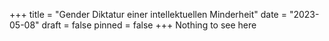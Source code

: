 +++
title = "Gender Diktatur einer intellektuellen Minderheit"
date = "2023-05-08"
draft = false
pinned = false
+++
Nothing to see here